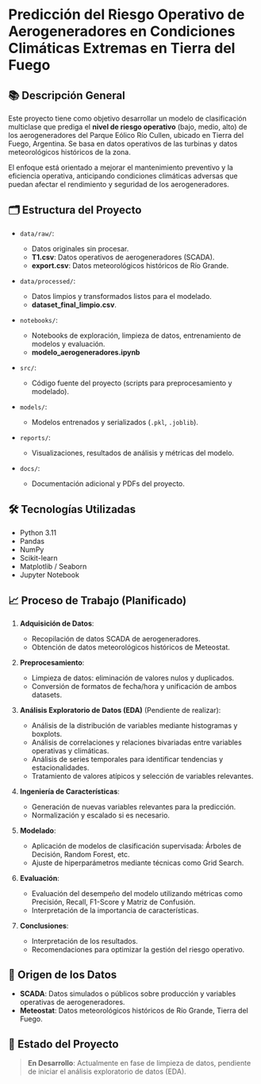 # Predicción del Riesgo Operativo de Aerogeneradores en Condiciones Climáticas Extremas en Tierra del Fuego

## 📚 Descripción General

Este proyecto tiene como objetivo desarrollar un modelo de clasificación multiclase que prediga el **nivel de riesgo operativo** (bajo, medio, alto) de los aerogeneradores del Parque Eólico Río Cullen, ubicado en Tierra del Fuego, Argentina. Se basa en datos operativos de las turbinas y datos meteorológicos históricos de la zona.

El enfoque está orientado a mejorar el mantenimiento preventivo y la eficiencia operativa, anticipando condiciones climáticas adversas que puedan afectar el rendimiento y seguridad de los aerogeneradores.

## 🗂️ Estructura del Proyecto

- `data/raw/`:
  - Datos originales sin procesar.
  - **T1.csv**: Datos operativos de aerogeneradores (SCADA).
  - **export.csv**: Datos meteorológicos históricos de Río Grande.
  
- `data/processed/`:
  - Datos limpios y transformados listos para el modelado.
  - **dataset_final_limpio.csv**.

- `notebooks/`:
  - Notebooks de exploración, limpieza de datos, entrenamiento de modelos y evaluación.
  - **modelo_aerogeneradores.ipynb**

- `src/`:
  - Código fuente del proyecto (scripts para preprocesamiento y modelado).
  
- `models/`:
  - Modelos entrenados y serializados (`.pkl`, `.joblib`).

- `reports/`:
  - Visualizaciones, resultados de análisis y métricas del modelo.

- `docs/`:
  - Documentación adicional y PDFs del proyecto.

## 🛠️ Tecnologías Utilizadas

- Python 3.11
- Pandas
- NumPy
- Scikit-learn
- Matplotlib / Seaborn
- Jupyter Notebook

## 📈 Proceso de Trabajo (Planificado)

1. **Adquisición de Datos**:
   - Recopilación de datos SCADA de aerogeneradores.
   - Obtención de datos meteorológicos históricos de Meteostat.

2. **Preprocesamiento**:
   - Limpieza de datos: eliminación de valores nulos y duplicados.
   - Conversión de formatos de fecha/hora y unificación de ambos datasets.

3. **Análisis Exploratorio de Datos (EDA)** (Pendiente de realizar):
   - Análisis de la distribución de variables mediante histogramas y boxplots.
   - Análisis de correlaciones y relaciones bivariadas entre variables operativas y climáticas.
   - Análisis de series temporales para identificar tendencias y estacionalidades.
   - Tratamiento de valores atípicos y selección de variables relevantes.
   
4. **Ingeniería de Características**:
   - Generación de nuevas variables relevantes para la predicción.
   - Normalización y escalado si es necesario.

5. **Modelado**:
   - Aplicación de modelos de clasificación supervisada: Árboles de Decisión, Random Forest, etc.
   - Ajuste de hiperparámetros mediante técnicas como Grid Search.

6. **Evaluación**:
   - Evaluación del desempeño del modelo utilizando métricas como Precisión, Recall, F1-Score y Matriz de Confusión.
   - Interpretación de la importancia de características.

7. **Conclusiones**:
   - Interpretación de los resultados.
   - Recomendaciones para optimizar la gestión del riesgo operativo.

## 📄 Origen de los Datos

- **SCADA**: Datos simulados o públicos sobre producción y variables operativas de aerogeneradores.
- **Meteostat**: Datos meteorológicos históricos de Río Grande, Tierra del Fuego.

## 🚀 Estado del Proyecto

> **En Desarrollo**: Actualmente en fase de limpieza de datos, pendiente de iniciar el análisis exploratorio de datos (EDA).